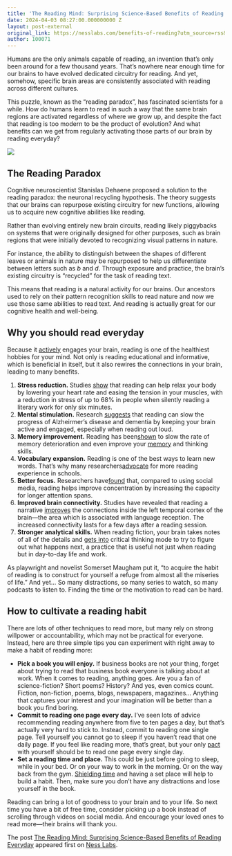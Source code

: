 ```yaml
---
title: 'The Reading Mind: Surprising Science-Based Benefits of Reading Everyday'
date: 2024-04-03 08:27:00.000000000 Z
layout: post-external
original_link: https://nesslabs.com/benefits-of-reading?utm_source=rss&utm_medium=rss&utm_campaign=benefits-of-reading
author: 100071
---
```


Humans are the only animals capable of reading, an invention that’s only been around for a few thousand years. That’s nowhere near enough time for our brains to have evolved dedicated circuitry for reading. And yet, somehow, specific brain areas are consistently associated with reading across different cultures.

This puzzle, known as the “reading paradox”, has fascinated scientists for a while. How do humans learn to read in such a way that the same brain regions are activated regardless of where we grow up, and despite the fact that reading is too modern to be the product of evolution? And what benefits can we get from regularly activating those parts of our brain by reading everyday?

[![](https://nesslabs.com/wp-content/uploads/2024/04/reading-paradox-image-1024x576.png)](https://nesslabs.com/wp-content/uploads/2024/04/reading-paradox-image.png)

## The Reading Paradox

Cognitive neuroscientist Stanislas Dehaene proposed a solution to the reading paradox: the neuronal recycling hypothesis. The theory suggests that our brains can repurpose existing circuitry for new functions, allowing us to acquire new cognitive abilities like reading.

Rather than evolving entirely new brain circuits, reading likely piggybacks on systems that were originally designed for other purposes, such as brain regions that were initially devoted to recognizing visual patterns in nature.

For instance, the ability to distinguish between the shapes of different leaves or animals in nature may be repurposed to help us differentiate between letters such as _b_ and _d_. Through exposure and practice, the brain’s existing circuitry is “recycled” for the task of reading text.

This means that reading is a natural activity for our brains. Our ancestors used to rely on their pattern recognition skills to read nature and now we use those same abilities to read text. And reading is actually great for our cognitive health and well-being.

## Why you should read everyday

Because it [actively](https://nesslabs.com/mental-gym) engages your brain, reading is one of the healthiest hobbies for your mind. Not only is reading educational and informative, which is beneficial in itself, but it also rewires the connections in your brain, leading to many benefits.

1. **Stress reduction.** Studies [show](https://www.telegraph.co.uk/news/health/news/5070874/Reading-can-help-reduce-stress.html) that reading can help relax your body by lowering your heart rate and easing the tension in your muscles, with a reduction in stress of up to 68% in people when silently reading a literary work for only six minutes.
2. **Mental stimulation.** Research [suggests](https://academic.oup.com/biomedgerontology/article/60/3/380/630607) that reading can slow the progress of Alzheirmer’s disease and dementia by keeping your brain active and engaged, especially when reading out loud.
3. **Memory improvement.** Reading has been[shown](https://www.alzinfo.org/articles/reading-alzheimers-bay/) to slow the rate of memory deterioration and even improve your [memory](https://nesslabs.com/remember-what-you-read) and thinking skills.
4. **Vocabulary expansion.** Reading is one of the best ways to learn new words. That’s why many researchers[advocate](https://www.ncbi.nlm.nih.gov/pmc/articles/PMC4610292/) for more reading experience in schools.
5. **Better focus.** Researchers have[found](https://www.nytimes.com/2015/07/10/opinion/david-brooks-building-attention-span.html) that, compared to using social media, reading helps improve concentration by increasing the capacity for longer attention spans.
6. **Improved brain connectivity.** Studies have revealed that reading a narrative [improves](http://news.emory.edu/stories/2013/12/esc_novels_change_brain/campus.html) the connections inside the left temporal cortex of the brain—the area which is associated with language reception. The increased connectivity lasts for a few days after a reading session.
7. **Stronger analytical skills.** When reading fiction, your brain takes notes of all of the details and [gets into](https://journals.sagepub.com/doi/10.1177/09610006211053040) critical thinking mode to try to figure out what happens next, a practice that is useful not just when reading but in day-to-day life and work.

As playwright and novelist Somerset Maugham put it, “to acquire the habit of reading is to construct for yourself a refuge from almost all the miseries of life.” And yet… So many distractions, so many series to watch, so many podcasts to listen to. Finding the time or the motivation to read can be hard.

## How to cultivate a reading habit

There are lots of other techniques to read more, but many rely on strong willpower or accountability, which may not be practical for everyone. Instead, here are three simple tips you can experiment with right away to make a habit of reading more:

- **Pick a book you will enjoy.** If business books are not your thing, forget about trying to read that business book everyone is talking about at work. When it comes to reading, anything goes. Are you a fan of science-fiction? Short poems? History? And yes, even comics count. Fiction, non-fiction, poems, blogs, newspapers, magazines… Anything that captures your interest and your imagination will be better than a book you find boring.
- **Commit to reading one page every day.** I’ve seen lots of advice recommending reading anywhere from five to ten pages a day, but that’s actually very hard to stick to. Instead, commit to reading one single page. Tell yourself you cannot go to sleep if you haven’t read that one daily page. If you feel like reading more, that’s great, but your only [pact](https://nesslabs.com/smart-goals-pact) with yourself should be to read one page every single day.
- **Set a reading time and place.** This could be just before going to sleep, while in your bed. Or on your way to work in the morning. Or on the way back from the gym. [Shielding time](https://nesslabs.com/timeshielding-time-management) and having a set place will help to build a habit. Then, make sure you don’t have any distractions and lose yourself in the book.

Reading can bring a lot of goodness to your brain and to your life. So next time you have a bit of free time, consider picking up a book instead of scrolling through videos on social media. And encourage your loved ones to read more—their brains will thank you.

The post [The Reading Mind: Surprising Science-Based Benefits of Reading Everyday](https://nesslabs.com/benefits-of-reading) appeared first on [Ness Labs](https://nesslabs.com).


